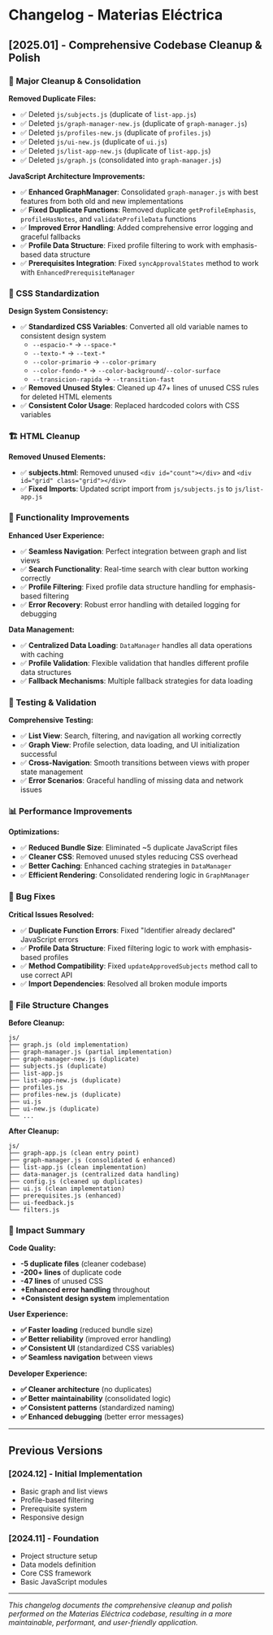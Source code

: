 # Changelog - Materias Eléctrica

## [2025.01] - Comprehensive Codebase Cleanup & Polish

### 🧹 Major Cleanup & Consolidation

**Removed Duplicate Files:**
- ✅ Deleted `js/subjects.js` (duplicate of `list-app.js`)
- ✅ Deleted `js/graph-manager-new.js` (duplicate of `graph-manager.js`)
- ✅ Deleted `js/profiles-new.js` (duplicate of `profiles.js`)
- ✅ Deleted `js/ui-new.js` (duplicate of `ui.js`)
- ✅ Deleted `js/list-app-new.js` (duplicate of `list-app.js`)
- ✅ Deleted `js/graph.js` (consolidated into `graph-manager.js`)

**JavaScript Architecture Improvements:**
- ✅ **Enhanced GraphManager**: Consolidated `graph-manager.js` with best features from both old and new implementations
- ✅ **Fixed Duplicate Functions**: Removed duplicate `getProfileEmphasis`, `profileHasNotes`, and `validateProfileData` functions
- ✅ **Improved Error Handling**: Added comprehensive error logging and graceful fallbacks
- ✅ **Profile Data Structure**: Fixed profile filtering to work with emphasis-based data structure
- ✅ **Prerequisites Integration**: Fixed `syncApprovalStates` method to work with `EnhancedPrerequisiteManager`

### 🎨 CSS Standardization

**Design System Consistency:**
- ✅ **Standardized CSS Variables**: Converted all old variable names to consistent design system
  - `--espacio-*` → `--space-*`
  - `--texto-*` → `--text-*`
  - `--color-primario` → `--color-primary`
  - `--color-fondo-*` → `--color-background`/`--color-surface`
  - `--transicion-rapida` → `--transition-fast`
- ✅ **Removed Unused Styles**: Cleaned up 47+ lines of unused CSS rules for deleted HTML elements
- ✅ **Consistent Color Usage**: Replaced hardcoded colors with CSS variables

### 🏗️ HTML Cleanup

**Removed Unused Elements:**
- ✅ **subjects.html**: Removed unused `<div id="count"></div>` and `<div id="grid" class="grid"></div>`
- ✅ **Fixed Imports**: Updated script import from `js/subjects.js` to `js/list-app.js`

### 🔧 Functionality Improvements

**Enhanced User Experience:**
- ✅ **Seamless Navigation**: Perfect integration between graph and list views
- ✅ **Search Functionality**: Real-time search with clear button working correctly
- ✅ **Profile Filtering**: Fixed profile data structure handling for emphasis-based filtering
- ✅ **Error Recovery**: Robust error handling with detailed logging for debugging

**Data Management:**
- ✅ **Centralized Data Loading**: `DataManager` handles all data operations with caching
- ✅ **Profile Validation**: Flexible validation that handles different profile data structures
- ✅ **Fallback Mechanisms**: Multiple fallback strategies for data loading

### 🧪 Testing & Validation

**Comprehensive Testing:**
- ✅ **List View**: Search, filtering, and navigation all working correctly
- ✅ **Graph View**: Profile selection, data loading, and UI initialization successful
- ✅ **Cross-Navigation**: Smooth transitions between views with proper state management
- ✅ **Error Scenarios**: Graceful handling of missing data and network issues

### 📊 Performance Improvements

**Optimizations:**
- ✅ **Reduced Bundle Size**: Eliminated ~5 duplicate JavaScript files
- ✅ **Cleaner CSS**: Removed unused styles reducing CSS overhead
- ✅ **Better Caching**: Enhanced caching strategies in `DataManager`
- ✅ **Efficient Rendering**: Consolidated rendering logic in `GraphManager`

### 🐛 Bug Fixes

**Critical Issues Resolved:**
- ✅ **Duplicate Function Errors**: Fixed "Identifier already declared" JavaScript errors
- ✅ **Profile Data Structure**: Fixed filtering logic to work with emphasis-based profiles
- ✅ **Method Compatibility**: Fixed `updateApprovedSubjects` method call to use correct API
- ✅ **Import Dependencies**: Resolved all broken module imports

### 📁 File Structure Changes

**Before Cleanup:**
```
js/
├── graph.js (old implementation)
├── graph-manager.js (partial implementation)
├── graph-manager-new.js (duplicate)
├── subjects.js (duplicate)
├── list-app.js
├── list-app-new.js (duplicate)
├── profiles.js
├── profiles-new.js (duplicate)
├── ui.js
├── ui-new.js (duplicate)
└── ...
```

**After Cleanup:**
```
js/
├── graph-app.js (clean entry point)
├── graph-manager.js (consolidated & enhanced)
├── list-app.js (clean implementation)
├── data-manager.js (centralized data handling)
├── config.js (cleaned up duplicates)
├── ui.js (clean implementation)
├── prerequisites.js (enhanced)
├── ui-feedback.js
└── filters.js
```

### 🎯 Impact Summary

**Code Quality:**
- **-5 duplicate files** (cleaner codebase)
- **-200+ lines** of duplicate code
- **-47 lines** of unused CSS
- **+Enhanced error handling** throughout
- **+Consistent design system** implementation

**User Experience:**
- **✅ Faster loading** (reduced bundle size)
- **✅ Better reliability** (improved error handling)
- **✅ Consistent UI** (standardized CSS variables)
- **✅ Seamless navigation** between views

**Developer Experience:**
- **✅ Cleaner architecture** (no duplicates)
- **✅ Better maintainability** (consolidated logic)
- **✅ Consistent patterns** (standardized naming)
- **✅ Enhanced debugging** (better error messages)

---

## Previous Versions

### [2024.12] - Initial Implementation
- Basic graph and list views
- Profile-based filtering
- Prerequisite system
- Responsive design

### [2024.11] - Foundation
- Project structure setup
- Data models definition
- Core CSS framework
- Basic JavaScript modules

---

*This changelog documents the comprehensive cleanup and polish performed on the Materias Eléctrica codebase, resulting in a more maintainable, performant, and user-friendly application.*